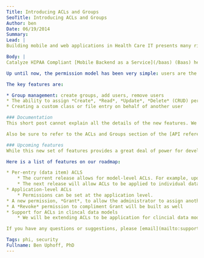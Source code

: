 ```yaml
---
Title: Introducing ACLs and Groups
SeoTitle: Introducing ACLs and Groups
Author: ben
Date: 06/19/2014
Summary: 
Lead: |
Building mobile and web applications in Health Care IT presents many risks and challenges to developers due to the need protect sensitive user information. Protected Health Information (PHI) must be protected or developers will expose themselves to potential litigation and fines. In the US, HIPAA defines the penalties for developers who's apps leak PHI. Other countries have similar rules and regulations, for example PIPEDA in Canada and DPA in the UK.

Body: |
Catalyze HIPAA Compliant [Mobile Backend as a Service](/baas) (Baas) helps mitigate risks to developers by providing a HIPAA-compliant datastore and infrastructure. Catalyze's compliant API handles critical details like managing secure servers, providing end-to-end encryption, encrypting data at rest, logging, disaster recovery and, of course, controlling access to users' PHI.

Up until now, the permission model has been very simple: users are the only ones that can access their data. This **default deny** policy is important for protecting PHI, but limits the types of apps that can be built on the platform. With our latest release we have enabled Access Control Lists (ACLs) and Groups to provide developers with a more flexible permissions model that is easy to work with and still provides a great deal of power in enabling various data access scenarios.

The key features are:

* Group management: create groups, add users, remove users
* The ability to assign *Create*, *Read*, *Update*, *Delete* (CRUD) permissions to a user or groups on a custom class or the applications file store
* Creating a custom class or file entry on behalf of another user

### Documentation
This short post cannot explain all the details of the new features. We have recently published the [Catalyze Baas Guide](https://docs.catalyze.io/guides/api/latest/) to help getting started with Catalyze's mobile backend. While some sections are works in progress, the [Permissions and ACLs](https://docs.catalyze.io/guides/api/latest/permissions_and_acls/README.html) section fully covers the features discussed in this post and more. See the [Introduction](https://docs.catalyze.io/guides/api/latest/) and [Getting Started](https://docs.catalyze.io/guides/api/latest/getting_started/README.html) sections to get up to speed and set up your environment to test out the ACL features covered in the [permissions section](https://docs.catalyze.io/guides/api/latest/permissions_and_acls/README.html).

Also be sure to refer to the ACLs and Groups section of the [API reference documentation](https://docs.catalyze.io/api/latest/) for additional details. Refer to the Dashboard's [Resources](https://dashboard.catalyze.io/resources) page for additional documentation.

### Upcoming features
While this new set of features provides a great deal of power for developers, we will continue to roll out new capabilities in the coming months.

Here is a list of features on our roadmap:

* Per-entry (data item) ACLS
    * The current release allows for model-level ACLs. For example, update permission can be granted to a user on an entire custom class but not an individual entry within the class.
    * The next release will allow ACLs to be applied to individual data items (entries).
* Application-level ACLs
    * Permissions can be set at the application level.
* A new permission, *Grant*, to allow the administrator to assign another user Grant permission at the application or model level. 
* A *Revoke* permission to compliment Grant will be built as well
* Support for ACLs in clincal data models
    * We will be extending ACLs to be application for clincial data models like Problems, Procedures and Medications.

If you have any questions or suggestions, please [email](mailto:support@catalyze.io) us.

Tags: phi, security
Fullname: Ben Uphoff, PhD
---
```


